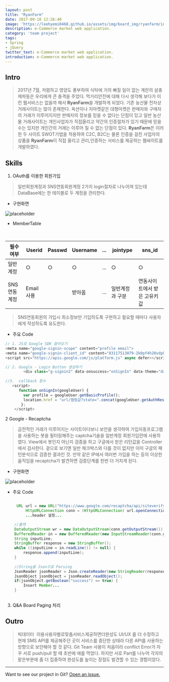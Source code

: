```yaml
---
layout: post
title: "RyanFarm"
date: 2017-09-10 12:26:40
image: 'https://leehyemi0468.github.io/assets/img/board_img/ryanfarm/index.bmp'
description: e-Commerce market web application.
category: 'team project'
tags:
- Spring
- jQuery
twitter_text: e-Commerce market web application.
introduction: e-Commerce market web application.
---
```


## Intro
>   2017년 7월, 저렴하고 영양도 풍부하여 식탁에 거의 빠질 일이 없는 계란의 살충제파동은 우리에게 큰 충격을 주었다. 먹거리안전에 대해 다시 생각해 보다가 이런 웹서비스는 없을까 해서 **RyanFarm**을 개발하게 되었다. 기존 농산물 전자상거래사이트는 많이 존재한다. 옥션이나 지마켓같은 대형마켓은 판매자와 구매자의 거래가 이루어지지만 판매자의 정보를 믿을 수 없다는 단점이 있고 일반 농산물 거래사이트는 개인사업자가 직접올리고 약간의 인증절차가 있기 때문에 믿을 수는 있지만 개인간의 거래는 이루어 질 수 없는 단점이 있다. **RyanFarm**은 이러한 두 사이트 SWOT기법을 적용하여 C2C, B2C는 물론 인증을 걸친 사업자의 상품을 **RyanFarm**이 직접 올리고 관리,인증하는 서비스를 제공하는 웹싸이트를 개발하였다. 


## Skills
1. OAuth를 이용한 회원가입

> 일반회원계정과 SNS연동회원계정 2가지 login절차로 나누어져 있는데 DataBase에는 한 테이블로 두 계정을 관리한다. 
 
 * 구현화면 
 
  ![placeholder](https://leehyemi0468.github.io/assets/img/board_img/ryanfarm/loginform.bmp "Small example image")
 
 * MemberTable
<table>
  <thead>
    <tr> <th>필수여부</th>
      <th>Userid</th><th>Passwd</th><th>Username</th><th>...</th><th>jointype</th><th>sns_id</th>
    </tr>
  </thead>
 <tbody>
  <tr><td>일반계정</td><td>○</td><td>○</td><td>○</td><td>...</td><td>○</td><td>○</td></tr>
   <tr><td>SNS연동계정</td><td>Email사용</td><td></td><td>받아옴</td><td>...</td><td>일반계정과 구분</td><td>연동사이트에서 받은 고유키값
</td></tr>
 </tbody>
</table>

 > SNS연동회원의 가입시 최소정보만 기입하도록 구현하고 필요할 때마다 사용자에게 작성하도록 유도한다.

* 주요 Code

```js
// 1. JS로 Google SDK 끌어오기
<meta name="google-signin-scope" content="profile email">
<meta name="google-signin-client_id" content="83117513079-2k0pf4h20vdph70qps0mi8a8l1d9k9h1.apps.googleusercontent.com">
<script src="https://apis.google.com/js/platform.js" async defer></script>

// 2. Google - Login Button 생성하기
		<div class="g-signin2" data-onsuccess="onSignIn" data-theme="dark"></div>
		
//3.  callback 함수
   <script>
      function onSignIn(googleUser) {
        var profile = googleUser.getBasicProfile();
        location.href = "url/맵핑값?state=".concat(googleUser.getAuthResponse().id_token,"&저장할 키값=",벨류...);
       };
    </script>  
```

2 Google - Recaptcha

> 금전적인 거래가 이루어지는 사이트이다보니 보안을 생각하여 가입자동프로그램을 사용하는 봇을 필터링해주는 captcha기술을 일반계정 회원가입란에 사용하였다. View에서 봇인지 아닌지 검증을 하고 구글에서 받은 리턴값을 Controller에서 검사한다. 겉으로 보기엔 일반 체크박스와 다를 것이 없지만 이미 구글의 패턴분석으로 검증한 결과인 것. 만약 같은 IP에서 여러번 가입을 하는 등의 이상한 움직임을 recaptcha가 발견하면 검증단계를 한번 더 거치게 된다.

* 구현화면 

 ![placeholder](https://leehyemi0468.github.io/assets/img/board_img/ryanfarm/joinform.bmp "Small example image")

* 주요 Code

```java

	 URL url = new URL("https://www.google.com/recaptcha/api/siteverify?secret=시크릿키&response="+응답값);
         HttpURLConnection conn = (HttpURLConnection) url.openConnection();
         ...header 설정...

	//출력
	DataOutputStream wr = new DataOutputStream(conn.getOutputStream());
	BufferedReader in = new BufferedReader(new InputStreamReader(conn.getInputStream()));
	String inputLine;
	StringBuffer response = new StringBuffer();
	while ((inputLine = in.readLine()) != null) {
		response.append(inputLine);
	}
	
	//String을 Json으로 Parsing
	JsonReader jsonReader = Json.createReader(new StringReader(response.toString()));
	JsonObject jsonObject = jsonReader.readObject();
	if(jsonObject.getBoolean("success") == true) {
		Insert Member...
	}
			
```



3. Q&A Board Paging 처리


## Outro
> 빅데이터  이용사용자별로맞춤서비스제공하면더완성도
UI/UX 를 더 수정하고 현재 SMS API를 제공해주던 곳이 서비스를 중단한 상태라 다른 API를 사용하는 방향으로 보안해야 할 것 같다. Git Team 사용이 처음이라 conflict Error가 자꾸  서로 push/pull 할 때 초반에 애를 먹었다. 하지만 서로 Part를 나누어 각자의 맡은부분에 좀 더 집중하여 완성도를 높이는 장점도 발견할 수 있는 경험이었다. 

-----

Want to see our project in Git? <a href="https://github.com/kyungso/Farm_Spring">Open an issue.</a>









